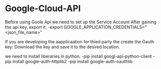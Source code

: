 # Google-Cloud-API

Before using Goole Api we need to set up the Service Account 
After gaining the api key, export it:
-export GOOGLE_APPLICATION_CREDENTIALS="<json_file_name>"
	
If you are developing the aapplicaation for thied party the create the Oauth key:
Download the key and save it to the desired location.
	
we need to install liberaries in python:
-pip install googl-api-python-client
-pip install google-auth-httplib2
-pip install google-auth-oauthlib
